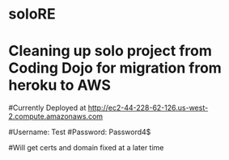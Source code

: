 # soloRE

# Cleaning up solo project from Coding Dojo for migration from heroku to AWS

#Currently Deployed at http://ec2-44-228-62-126.us-west-2.compute.amazonaws.com

#Username: Test
#Password: Password4$

#Will get certs and domain fixed at a later time
